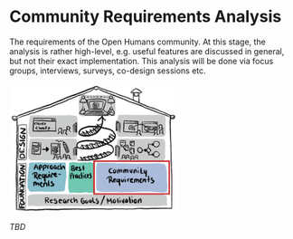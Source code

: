 # Community Requirements Analysis
The requirements of the Open Humans community. At this stage, the analysis is rather high-level, e.g. useful features are discussed in general, but not their exact implementation. This analysis will be done via focus groups, interviews, surveys, co-design sessions etc.  
<br>
<img src="../images/phd-house-step2-3.png" width="300" />

*TBD*


